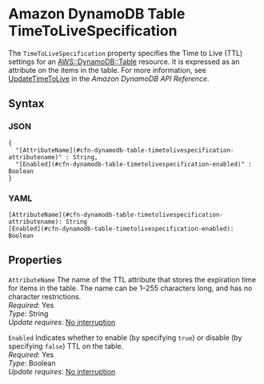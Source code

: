 # Amazon DynamoDB Table TimeToLiveSpecification<a name="aws-properties-dynamodb-table-timetolivespecification"></a>

The `TimeToLiveSpecification` property specifies the Time to Live \(TTL\) settings for an [AWS::DynamoDB::Table](aws-resource-dynamodb-table.md) resource\. It is expressed as an attribute on the items in the table\. For more information, see [UpdateTimeToLive](https://docs.aws.amazon.com//amazondynamodb/latest/APIReference/API_UpdateTimeToLive.html) in the *Amazon DynamoDB API Reference*\.

## Syntax<a name="w13ab1c21c10d108c14c63b5"></a>

### JSON<a name="aws-properties-dynamodb-table-timetolivespecification-syntax.json"></a>

```
{
  "[AttributeName](#cfn-dynamodb-table-timetolivespecification-attributename)" : String,
  "[Enabled](#cfn-dynamodb-table-timetolivespecification-enabled)" : Boolean
}
```

### YAML<a name="aws-properties-dynamodb-table-timetolivespecification-syntax.yaml"></a>

```
[AttributeName](#cfn-dynamodb-table-timetolivespecification-attributename): String
[Enabled](#cfn-dynamodb-table-timetolivespecification-enabled): Boolean
```

## Properties<a name="w13ab1c21c10d108c14c63b7"></a>

`AttributeName`  <a name="cfn-dynamodb-table-timetolivespecification-attributename"></a>
The name of the TTL attribute that stores the expiration time for items in the table\. The name can be 1–255 characters long, and has no character restrictions\.  
*Required*: Yes  
*Type*: String  
*Update requires*: [No interruption](using-cfn-updating-stacks-update-behaviors.md#update-no-interrupt)

`Enabled`  <a name="cfn-dynamodb-table-timetolivespecification-enabled"></a>
Indicates whether to enable \(by specifying `true`\) or disable \(by specifying `false`\) TTL on the table\.  
*Required*: Yes  
*Type*: Boolean  
*Update requires*: [No interruption](using-cfn-updating-stacks-update-behaviors.md#update-no-interrupt)